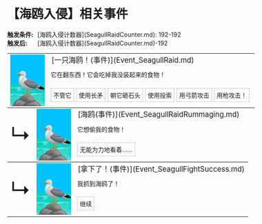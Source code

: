 # 【海鸥入侵】相关事件  
<div style="display: inline-block;width:70px; "><b>触发条件: </b></div>[海鸥入侵计数器](SeagullRaidCounter.md): 192-192<br><div style="display: inline-block;width:70px; "><b>触发后: </b></div>[海鸥入侵计数器](SeagullRaidCounter.md)-192  
<div class="" style="width:800px;margin-bottom:-15px;"><table><tr style="height:10px"><td rowspan=3 style="width:80px"><div class="gamecard" style="width:80px; height:120px;"><a href="Event_SeagullRaid.md" style="color:black"><img decoding="async" src="../wiki/Sprite/Seagull.png" class="cardimage" style="max-width:80px;max-height:120px;"></a></div></td><td style="font-size: 1.2em">[一只海鸥！(事件)](Event_SeagullRaid.md)</td></tr><tr><td>它在翻东西！它会吃掉我没装起来的食物！</td></tr><tr><td><div style="display:inline-block"><div style="margin-right:5px;padding:5px;border:1px dashed darkgray;display: inline-block">不管它</div><div style="margin-right:5px;padding:5px;border:1px dashed darkgray;display: inline-block">使用长矛</div><div style="margin-right:5px;padding:5px;border:1px dashed darkgray;display: inline-block">朝它砸石头</div><div style="margin-right:5px;padding:5px;border:1px dashed darkgray;display: inline-block">使用投索</div><div style="margin-right:5px;padding:5px;border:1px dashed darkgray;display: inline-block">用弓箭攻击</div><div style="margin-right:5px;padding:5px;border:1px dashed darkgray;display: inline-block">用枪攻击！</div></div></td></tr></table></div><div class="" style="width:800px;margin-bottom:-15px;"><table><tr style="height:10px"><td rowspan=3 style="width:45px"><font size=50>↳</font></td><td rowspan=3 style="width:80px"><div class="gamecard" style="width:80px; height:120px;"><a href="Event_SeagullRaidRummaging.md" style="color:black"><img decoding="async" src="../wiki/Sprite/Seagull.png" class="cardimage" style="max-width:80px;max-height:120px;"></a></div></td><td style="font-size: 1.2em">[海鸥(事件)](Event_SeagullRaidRummaging.md)</td></tr><tr><td>它想偷我的食物！</td></tr><tr><td><div style="display:inline-block"><div style="margin-right:5px;padding:5px;border:1px dashed darkgray;display: inline-block">无能为力地看着……</div></div></td></tr></table></div><div class="" style="width:800px;margin-bottom:-15px;"><table><tr style="height:10px"><td rowspan=3 style="width:45px"><font size=50>↳</font></td><td rowspan=3 style="width:80px"><div class="gamecard" style="width:80px; height:120px;"><a href="Event_SeagullFightSuccess.md" style="color:black"><img decoding="async" src="../wiki/Sprite/Seagull.png" class="cardimage" style="max-width:80px;max-height:120px;"></a></div></td><td style="font-size: 1.2em">[拿下了！(事件)](Event_SeagullFightSuccess.md)</td></tr><tr><td>我抓到海鸥了！</td></tr><tr><td><div style="display:inline-block"><div style="margin-right:5px;padding:5px;border:1px dashed darkgray;display: inline-block">继续</div></div></td></tr></table></div><hr>  


<script>document.title="海鸥入侵(事件组) - 卡牌生存百科 Card Survival Wiki";</script>
